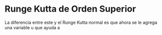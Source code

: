 # Runge Kutta de Orden  Superior
 
La diferencia entre este y el Runge Kutta normal es que ahora se le agrega una variable u que ayuda a 

<!--stackedit_data:
eyJoaXN0b3J5IjpbLTE5NTYyNDk4ODVdfQ==
-->